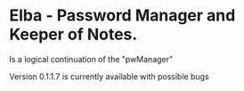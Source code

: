 # Elba - Password Manager and Keeper of Notes.
Is a logical continuation of the "pwManager"

Version 0.1.1.7 is currently available with possible bugs
